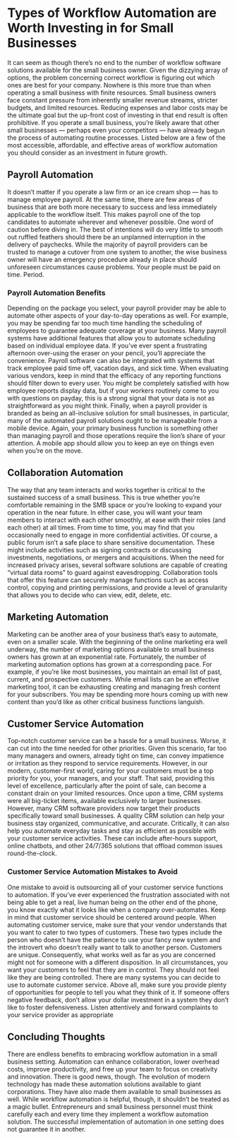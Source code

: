 # Types of Workflow Automation are Worth Investing in for Small Businesses


It can seem as though there’s no end to the number of workflow software solutions available for the small business owner. Given the dizzying array of options, the problem concerning correct workflow is figuring out which ones are best for your company.
Nowhere is this more true than when operating a small business with finite resources. Small business owners face constant pressure from inherently smaller revenue streams, stricter budgets, and limited resources. Reducing expenses and labor costs may be the ultimate goal but the up-front cost of investing in that end result is often prohibitive.
If you operate a small business, you’re likely aware that other small businesses — perhaps even your competitors — have already begun the process of automating routine processes. Listed below are a few of the most accessible, affordable, and effective areas of workflow automation you should consider as an investment in future growth.
## Payroll Automation
It doesn’t matter if you operate a law firm or an ice cream shop — has to manage employee payroll. At the same time, there are few areas of business that are both more necessary to success and less immediately applicable to the workflow itself. This makes payroll one of the top candidates to automate wherever and whenever possible.
One word of caution before diving in. The best of intentions will do very little to smooth out ruffled feathers should there be an unplanned interruption in the delivery of paychecks. While the majority of payroll providers can be trusted to manage a cutover from one system to another, the wise business owner will have an emergency procedure already in place should unforeseen circumstances cause problems. Your people must be paid on time. Period.
### Payroll Automation Benefits
Depending on the package you select, your payroll provider may be able to automate other aspects of your day-to-day operations as well.
For example, you may be spending far too much time handling the scheduling of employees to guarantee adequate coverage at your business. Many payroll systems have additional features that allow you to automate scheduling based on individual employee data. If you’ve ever spent a frustrating afternoon over-using the eraser on your pencil, you’ll appreciate the convenience.
Payroll software can also be integrated with systems that track employee paid time off, vacation days, and sick time. When evaluating various vendors, keep in mind that the efficacy of any reporting functions should filter down to every user. You might be completely satisfied with how employee reports display data, but if your workers routinely come to you with questions on payday, this is a strong signal that your data is not as straightforward as you might think.
Finally, when a payroll provider is branded as being an all-inclusive solution for small businesses, in particular, many of the automated payroll solutions ought to be manageable from a mobile device. Again, your primary business function is something other than managing payroll and those operations require the lion’s share of your attention. A mobile app should allow you to keep an eye on things even when you’re on the move.
## Collaboration Automation
The way that any team interacts and works together is critical to the sustained success of a small business. This is true whether you’re comfortable remaining in the SMB space or you’re looking to expand your operation in the near future. In either case, you will want your team members to interact with each other smoothly, at ease with their roles (and each other) at all times.
From time to time, you may find that you occasionally need to engage in more confidential activities. Of course, a public forum isn’t a safe place to share sensitive documentation. These might include activities such as signing contracts or discussing investments, negotiations, or mergers and acquisitions.
When the need for increased privacy arises, several software solutions are capable of creating “virtual data rooms” to guard against eavesdropping. Collaboration tools that offer this feature can securely manage functions such as access control, copying and printing permissions, and provide a level of granularity that allows you to decide who can view, edit, delete, etc.
## Marketing Automation
Marketing can be another area of your business that’s easy to automate, even on a smaller scale.
With the beginning of the online marketing era well underway, the number of marketing options available to small business owners has grown at an exponential rate. Fortunately, the number of marketing automation options has grown at a corresponding pace.
For example, if you’re like most businesses, you maintain an email list of past, current, and prospective customers. While email lists can be an effective marketing tool, it can be exhausting creating and managing fresh content for your subscribers. You may be spending more hours coming up with new content than you’d like as other critical business functions languish.
## Customer Service Automation
Top-notch customer service can be a hassle for a small business. Worse, it can cut into the time needed for other priorities. Given this scenario, far too many managers and owners, already tight on time, can convey impatience or irritation as they respond to service requirements.
However, in our modern, customer-first world, caring for your customers must be a top priority for you, your managers, and your staff. That said, providing this level of excellence, particularly after the point of sale, can become a constant drain on your limited resources.
Once upon a time, CRM systems were all big-ticket items, available exclusively to larger businesses. However, many CRM software providers now target their products specifically toward small businesses.
A quality CRM solution can help your business stay organized, communicative, and accurate. Critically, it can also help you automate everyday tasks and stay as efficient as possible with your customer service activities. These can include after-hours support, online chatbots, and other 24/7/365 solutions that offload common issues round-the-clock.
### Customer Service Automation Mistakes to Avoid
One mistake to avoid is outsourcing all of your customer service functions to automation. If you’ve ever experienced the frustration associated with not being able to get a real, live human being on the other end of the phone, you know exactly what it looks like when a company over-automates. Keep in mind that customer service should be centered around people.
When automating customer service, make sure that your vendor understands that you want to cater to two types of customers. These two types include the person who doesn’t have the patience to use your fancy new system and the introvert who doesn’t really want to talk to another person. Customers are unique. Consequently, what works well as far as you are concerned might not for someone with a different disposition.
In all circumstances, you want your customers to feel that they are in control. They should not feel like they are being controlled.
There are many systems you can decide to use to automate customer service. Above all, make sure you provide plenty of opportunities for people to tell you what they think of it. If someone offers negative feedback, don’t allow your dollar investment in a system they don’t like to foster defensiveness. Listen attentively and forward complaints to your service provider as appropriate
## Concluding Thoughts
There are endless benefits to embracing workflow automation in a small business setting. Automation can enhance collaboration, lower overhead costs, improve productivity, and free up your team to focus on creativity and innovation. There is good news, though. The evolution of modern technology has made these automation solutions available to giant corporations. They have also made them available to small businesses as well.
While workflow automation is helpful, though, it shouldn’t be treated as a magic bullet. Entrepreneurs and small business personnel must think carefully each and every time they implement a workflow automation solution. The successful implementation of automation in one setting does not guarantee it in another.
